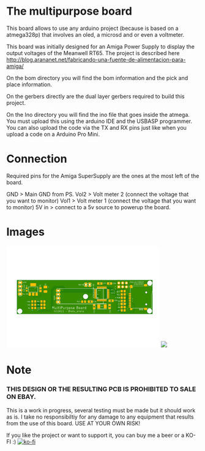 # The multipurpose board
This board allows to use any arduino project (because is based on a atmega328p) that involves an oled, a microsd and or even a voltmeter.

This board was initially designed for an Amiga Power Supply to display the output voltages of the Meanwell RT65. The project is described here http://blog.arananet.net/fabricando-una-fuente-de-alimentacion-para-amiga/

On the bom directory you will find the bom information and the pick and place information.

On the gerbers directly are the dual layer gerbers required to build this project.

On the Ino directory you will find the ino file that goes inside the atmega. You must upload this using the arduino IDE and the USBASP programmer. You can also upload the code via the TX and RX pins just like when you upload a code on a Arduino Pro Mini.

# Connection

Required pins for the Amiga SuperSupply are the ones at the most left of the board.

GND > Main GND from PS.
Vol2 > Volt meter 2 (connect the voltage that you want to monitor)
Vol1 > Volt meter 1 (connect the voltage that you want to monitor)
5V in > connect to a 5v source to powerup the board.

# Images

<img src="https://github.com/arananet/multipurposeboard/blob/main/images/1.png?raw=true" width="400">
<img src="https://github.com/arananet/multipurposeboard/blob/main/images/2.png/2.png?raw=true" width="400">

# Note

### THIS DESIGN OR THE RESULTING PCB IS PROHIBITED TO SALE ON EBAY.

This is a work in progress, several testing must be made but it should work as is. I take no responsibiltiy for any damage to any equipment that results from the use of this board. USE AT YOUR OWN RISK!

If you like the project or want to support it, you can buy me a beer or a KO-FI :) 
[![ko-fi](https://www.ko-fi.com/img/githubbutton_sm.svg)](https://ko-fi.com/H2H51MPWG)
